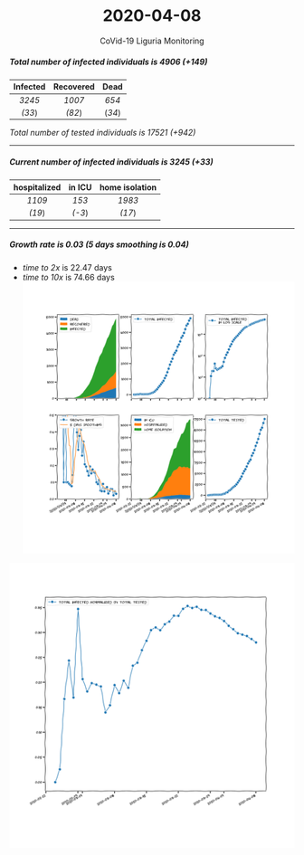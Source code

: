 <div align='center'>

# 2020-04-08
CoVid-19 Liguria Monitoring
</div>

##### Total number of infected individuals is 4906 (+149)
Infected | Recovered | Dead
:---: | :---: | :---:
*3245* | *1007* | *654*
*(33*) | *(82*) | (*34*)

*Total number of tested individuals is 17521 (+942)*
***
##### Current number of infected individuals is 3245 (+33)
hospitalized | in ICU | home isolation
:---: | :---: | :---:
*1109* |*153* |*1983*
*(19*) |*(-3*) |*(17*)
***
##### Growth rate is 0.03 (5 days smoothing is 0.04)
- *time to 2x* is 22.47 days
- *time to 10x* is 74.66 days
![stats][stats]

![infected_normalized][infected_normalized]

[stats]: stats_Liguria.png
[infected_normalized]: infected_normalized_Liguria.png
